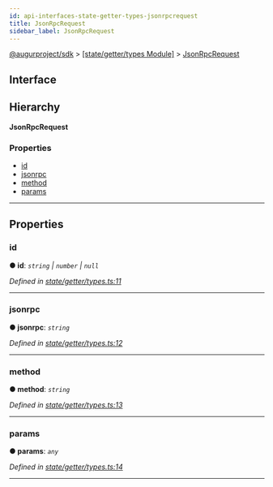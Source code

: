 ```yaml
---
id: api-interfaces-state-getter-types-jsonrpcrequest
title: JsonRpcRequest
sidebar_label: JsonRpcRequest
---
```


[@augurproject/sdk](api-readme.md) > [[state/getter/types Module]](api-modules-state-getter-types-module.md) > [JsonRpcRequest](api-interfaces-state-getter-types-jsonrpcrequest.md)

## Interface

## Hierarchy

**JsonRpcRequest**

### Properties

* [id](api-interfaces-state-getter-types-jsonrpcrequest.md#id)
* [jsonrpc](api-interfaces-state-getter-types-jsonrpcrequest.md#jsonrpc)
* [method](api-interfaces-state-getter-types-jsonrpcrequest.md#method)
* [params](api-interfaces-state-getter-types-jsonrpcrequest.md#params)

---

## Properties

<a id="id"></a>

###  id

**● id**: *`string` \| `number` \| `null`*

*Defined in [state/getter/types.ts:11](https://github.com/AugurProject/augur/blob/06e47ad207/packages/augur-sdk/src/state/getter/types.ts#L11)*

___
<a id="jsonrpc"></a>

###  jsonrpc

**● jsonrpc**: *`string`*

*Defined in [state/getter/types.ts:12](https://github.com/AugurProject/augur/blob/06e47ad207/packages/augur-sdk/src/state/getter/types.ts#L12)*

___
<a id="method"></a>

###  method

**● method**: *`string`*

*Defined in [state/getter/types.ts:13](https://github.com/AugurProject/augur/blob/06e47ad207/packages/augur-sdk/src/state/getter/types.ts#L13)*

___
<a id="params"></a>

###  params

**● params**: *`any`*

*Defined in [state/getter/types.ts:14](https://github.com/AugurProject/augur/blob/06e47ad207/packages/augur-sdk/src/state/getter/types.ts#L14)*

___

